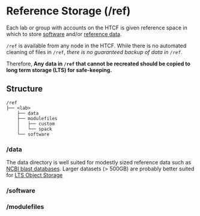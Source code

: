 # Reference Storage (/ref)

Each lab or group with accounts on the HTCF is given reference space in which to store [software](#software) and/or [reference data](#data).

`/ref` is available from any node in the HTCF.  While there is no automated cleaning of files in `/ref`, *there is no guaranteed backup of data in `/ref`*.

Therefore, **Any data in `/ref` that cannot be recreated should be copied to long term storage (LTS) for safe-keeping.**


## Structure

```
/ref
├── <lab>
    ├── data
    ├── modulefiles
    │   ├── custom
    │   └── spack
    └── software
```

### /data

The data directory is well suited for modestly sized reference data such as [NCBI blast databases](ftp://ftp.ncbi.nlm.nih.gov/blast/db/).
Larger datasets (> 500GB) are probably better suited for [LTS Object Storage](/storage/os.md)

### /software

### /modulefiles
